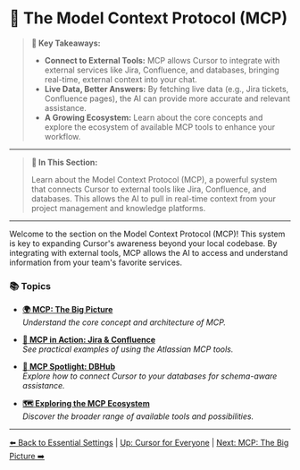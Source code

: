 # 🔗 The Model Context Protocol (MCP)

> **🔑 Key Takeaways:**
>
> - **Connect to External Tools:** MCP allows Cursor to integrate with external services like Jira, Confluence, and databases, bringing real-time, external context into your chat.
> - **Live Data, Better Answers:** By fetching live data (e.g., Jira tickets, Confluence pages), the AI can provide more accurate and relevant assistance.
> - **A Growing Ecosystem:** Learn about the core concepts and explore the ecosystem of available MCP tools to enhance your workflow.

---

> **🎯 In This Section:**
>
> Learn about the Model Context Protocol (MCP), a powerful system that connects Cursor to external tools like Jira, Confluence, and databases. This allows the AI to pull in real-time context from your project management and knowledge platforms.

---

Welcome to the section on the Model Context Protocol (MCP)! This system is key to expanding Cursor's awareness beyond your local codebase. By integrating with external tools, MCP allows the AI to access and understand information from your team's favorite services.

### 📚 Topics

-   **[🌍 MCP: The Big Picture](./06a-MCP-The-Big-Picture.md)**  
    *Understand the core concept and architecture of MCP.*

-   **[🤝 MCP in Action: Jira & Confluence](./06b-MCP-in-Action-Jira-and-Confluence.md)**  
    *See practical examples of using the Atlassian MCP tools.*

-   **[💾 MCP Spotlight: DBHub](./06c-MCP-Spotlight-DBHub.md)**  
    *Explore how to connect Cursor to your databases for schema-aware assistance.*

-   **[🗺️ Exploring the MCP Ecosystem](./06d-Exploring-the-MCP-Ecosystem.md)**  
    *Discover the broader range of available tools and possibilities.*

---

[⬅️ Back to Essential Settings](../05-Essential-Cursor-Settings.md) | [Up: Cursor for Everyone](../README.md) | [Next: MCP: The Big Picture ➡️](./06a-MCP-The-Big-Picture.md) 